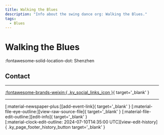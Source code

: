 ```yaml
---
title: Walking the Blues
description: "Info about the swing dance org: Walking the Blues."
tags:
  - Blues
---
```


# Walking the Blues

:fontawesome-solid-location-dot: Shenzhen  


## Contact


---

 [:fontawesome-brands-weixin:{ .ky_social_links_icon }](# "Walking the Blues"){ target='_blank' }

---

<div class="ky_page_footer" markdown>
<div class="ky_page_footer_trailing" markdown="span">
[:material-newspaper-plus:][add-event-link]{ target='_blank' }
[:material-file-eye-outline:][view-raw-source-file]{ target='_blank' }
[:material-file-edit-outline:][edit-info]{ target='_blank' }
</div>
<div class="ky_page_footer_leading" markdown="span">
[:material-clock-edit-outline: 2024-07-10T14:35:00 UTC][view-edit-history]{ .ky_page_footer_history_button target='_blank' }
</div>
</div>

[add-event-link]: https://github.com/swingdance/events/issues/new?assignees=&labels=add+event&projects=&template=02-add_entity.yml&title=%5Bcn%5D%20%3CName%3E&region=cn&province=Guangdong&city=Shenzhen&org_id=walking-the-blues "Add Event"
[view-raw-source-file]: https://github.com/swingdance/orgs/blob/main/cn/walking-the-blues.json "View Raw Source File"
[edit-info]: https://github.com/swingdance/orgs/issues/new?assignees=&labels=update+org&projects=&template=03-update_entity.yml&title=%5Bcn%5D%20Walking%20the%20Blues&region=cn&id=walking-the-blues&name=Walking%20the%20Blues "Edit Info"

[view-edit-history]: https://github.com/swingdance/orgs/commits/main/cn/walking-the-blues.json "View Edit History"
